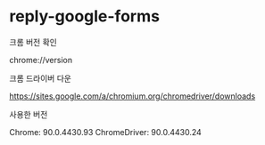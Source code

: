 # reply-google-forms

크롬 버전 확인

chrome://version

크롬 드라이버 다운

https://sites.google.com/a/chromium.org/chromedriver/downloads


사용한 버전

Chrome:	90.0.4430.93
ChromeDriver: 90.0.4430.24